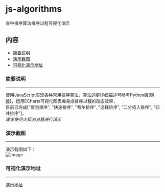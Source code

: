 # js-algorithms
各种排序算法排序过程可视化演示

## 内容
* [简要说明](#简要说明)
* [演示截图](#演示截图)
* [可视化演示地址](#可视化演示地址)

### 简要说明
-----------
使用JavaScript实现各种常用排序算法，算法的更详细描述可参考Python版[(链接)](https://github.com/Hello-BeautifulMind/python-daily-practice)，运用ECharts可视化图表库完成排序过程的动态效果，</br>
目前已完成["冒泡排序", "快速排序", "希尔排序", "选择排序", "二分插入排序", "归并排序"]。</br>
*建议使用火狐浏览器进行演示*

### 演示截图
-----------
演示截图如下：</br>
![image](https://github.com/Hello-BeautifulWorld/js-algorithms/blob/master/example.jpg)

### 可视化演示地址
-----------
[演示地址](http://www.letmego.me:8000/algorithms/)</br>
